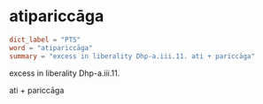 # atipariccāga

``` toml
dict_label = "PTS"
word = "atipariccāga"
summary = "excess in liberality Dhp-a.iii.11. ati + pariccāga"
```

excess in liberality Dhp\-a.iii.11.

ati \+ pariccāga

